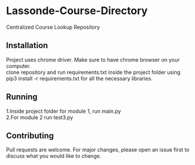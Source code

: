 # Lassonde-Course-Directory
Centralized Course Lookup Repository 

## Installation
Project uses chrome driver. Make sure to have chrome browser on your computer.
<br>
clone repository and run requirements.txt inside the project folder using pip3 install -r requirements.txt for all the necessary libraries.

## Running

1.Inside project folder for module 1, run main.py
<br>
2.For module 2 run test3.py

## Contributing
Pull requests are welcome. For major changes, please open an issue first to discuss what you would like to change.
